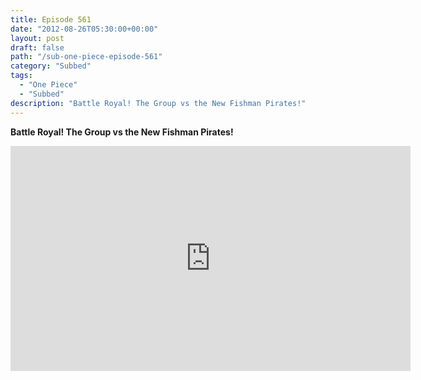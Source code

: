 ```yaml
---
title: Episode 561
date: "2012-08-26T05:30:00+00:00"
layout: post
draft: false
path: "/sub-one-piece-episode-561"
category: "Subbed"
tags:
  - "One Piece"
  - "Subbed"
description: "Battle Royal! The Group vs the New Fishman Pirates!"
---
```


**Battle Royal! The Group vs the New Fishman Pirates!**

<iframe width="640" height="360" src="https://www.rapidvideo.com/e/G6FRPFD292" frameborder="0" marginwidth=0 marginheight=0 scrolling=no allowfullscreen></iframe>

